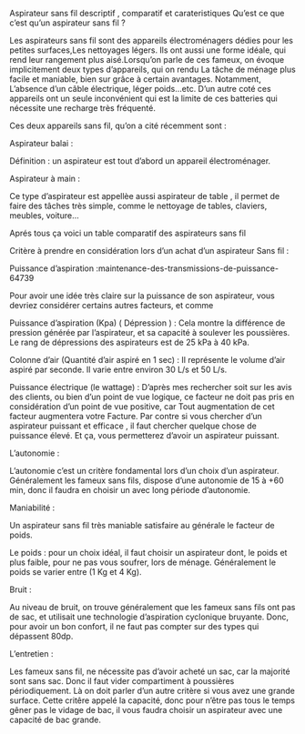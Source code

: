 Aspirateur sans fil descriptif , comparatif et carateristiques
Qu’est ce que c’est qu’un aspirateur sans fil ?

Les aspirateurs sans fil sont des appareils électroménagers dédies pour les petites surfaces,Les nettoyages légers. Ils ont aussi une forme idéale, qui rend leur rangement plus aisé.Lorsqu’on parle de ces fameux, on évoque implicitement deux types d’appareils, qui on rendu La tâche de ménage plus facile et maniable, bien sur grâce à certain avantages. Notamment, L’absence d’un câble électrique, léger poids…etc. D’un autre coté ces appareils ont un seule inconvénient qui est la limite de ces batteries qui nécessite une recharge très fréquenté.

Ces deux appareils sans fil, qu’on a cité récemment sont :

Aspirateur balai :

Définition : un aspirateur est tout d’abord un appareil électroménager.

Aspirateur à main :

Ce type d’aspirateur est appellèe  aussi aspirateur de table , il permet de faire des tâches très simple, comme le nettoyage de   tables, claviers, meubles, voiture…

Aprés tous ça voici un table comparatif des aspirateurs sans fil

Critère à prendre en considération lors d’un achat d’un aspirateur Sans fil :

Puissance d’aspiration :maintenance-des-transmissions-de-puissance-64739

Pour avoir une idée très claire sur la puissance de son aspirateur, vous devriez considérer certains autres facteurs, et comme

Puissance d’aspiration (Kpa) ( Dépression ) : Cela montre la  différence de pression  générée par l’aspirateur, et sa capacité à soulever les poussières. Le rang  de dépressions des aspirateurs est  de 25 kPa  à 40 kPa.

Colonne d’air (Quantité d’air aspiré en 1 sec) : Il représente le volume d’air aspiré par seconde. Il varie entre environ 30 L/s et 50 L/s.

Puissance électrique (le wattage) : D’après mes rechercher soit sur les avis des clients, ou bien d’un point de vue logique, ce facteur ne doit pas pris en considération d’un point de vue positive, car Tout augmentation de cet facteur augmentera votre Facture. Par contre si vous chercher d’un aspirateur puissant et efficace , il faut chercher quelque chose de puissance élevé. Et ça, vous permetterez d’avoir un aspirateur puissant.

L’autonomie :

L’autonomie c’est un critère fondamental lors d’un choix d’un aspirateur. Généralement les fameux sans fils, dispose d’une autonomie de 15 à +60 min, donc il faudra en choisir un avec long période d’autonomie.

Maniabilité :

Un aspirateur sans fil très maniable satisfaire au générale le facteur de poids.

Le poids : pour un choix idéal, il faut choisir un aspirateur dont, le poids et plus faible, pour ne    pas vous soufrer, lors de ménage. Généralement le poids se varier entre (1 Kg et 4 Kg).

Bruit :

Au niveau de bruit, on trouve généralement que les fameux sans fils ont pas de sac, et utilisait une technologie d’aspiration cyclonique bruyante. Donc, pour avoir un bon confort, il ne faut pas compter sur des types qui dépassent 80dp.

L’entretien :

Les fameux sans fil, ne nécessite pas d’avoir acheté un sac, car la majorité sont sans sac. Donc il faut vider compartiment à poussières périodiquement. Là on doit parler d’un autre critère si vous avez une grande surface. Cette critêre appelé  la capacité, donc pour n’être pas tous le temps gêner pas le vidage de bac, il vous faudra   choisir un aspirateur avec une capacité de bac grande.
